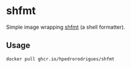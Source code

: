 # shfmt

Simple image wrapping [shfmt] (a shell formatter).

## Usage

```bash
docker pull ghcr.io/hpedrorodrigues/shfmt
```

[shfmt]: https://github.com/mvdan/sh
